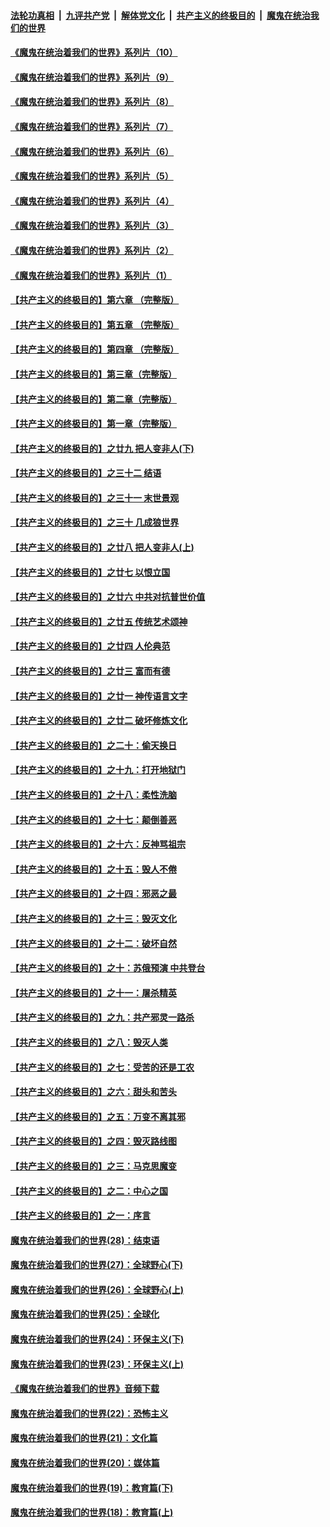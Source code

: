 

####  [法轮功真相](../../../../basic/blob/master/README.md?t=08200331) &nbsp;|&nbsp; [九评共产党](../../../../9ping.md/blob/master/README.md?t=08200331) &nbsp;|&nbsp; [解体党文化](../../../../jtdwh.md/blob/master/README.md?t=08200331)  &nbsp;|&nbsp; [共产主义的终极目的](../../../../gczydzjmd.md/blob/master/README.md?t=08200331) &nbsp;|&nbsp; [魔鬼在统治我们的世界](../../../../mgztzwmdsj.md/blob/master/README.md?t=08200331) 

#### [《魔鬼在统治着我们的世界》系列片（10）](../pages/nsc422/n12292670.md?t=08200331) 

#### [《魔鬼在统治着我们的世界》系列片（9）](../pages/nsc422/n12290859.md?t=08200331) 

#### [《魔鬼在统治着我们的世界》系列片（8）](../pages/nsc422/n12287445.md?t=08200331) 

#### [《魔鬼在统治着我们的世界》系列片（7）](../pages/nsc422/n12283425.md?t=08200331) 

#### [《魔鬼在统治着我们的世界》系列片（6）](../pages/nsc422/n12282314.md?t=08200331) 

#### [《魔鬼在统治着我们的世界》系列片（5）](../pages/nsc422/n12281419.md?t=08200331) 

#### [《魔鬼在统治着我们的世界》系列片（4）](../pages/nsc422/n12274024.md?t=08200331) 

#### [《魔鬼在统治着我们的世界》系列片（3）](../pages/nsc422/n12271322.md?t=08200331) 

#### [《魔鬼在统治着我们的世界》系列片（2）](../pages/nsc422/n12269049.md?t=08200331) 

#### [《魔鬼在统治着我们的世界》系列片（1）](../pages/nsc422/n12267575.md?t=08200331) 

#### [【共产主义的终极目的】第六章 （完整版）](../pages/nsc422/n11428913.md?t=08200331) 

#### [【共产主义的终极目的】第五章 （完整版）](../pages/nsc422/n11428912.md?t=08200331) 

#### [【共产主义的终极目的】第四章 （完整版）](../pages/nsc422/n11428907.md?t=08200331) 

#### [【共产主义的终极目的】第三章（完整版）](../pages/nsc422/n11428848.md?t=08200331) 

#### [【共产主义的终极目的】第二章（完整版）](../pages/nsc422/n11428831.md?t=08200331) 

#### [【共产主义的终极目的】第一章（完整版）](../pages/nsc422/n11417651.md?t=08200331) 

#### [【共产主义的终极目的】之廿九 把人变非人(下)](../pages/nsc422/n11344140.md?t=08200331) 

#### [【共产主义的终极目的】之三十二 结语](../pages/nsc422/n11360535.md?t=08200331) 

#### [【共产主义的终极目的】之三十一 末世景观](../pages/nsc422/n11351129.md?t=08200331) 

#### [【共产主义的终极目的】之三十 几成狼世界](../pages/nsc422/n11348280.md?t=08200331) 

#### [【共产主义的终极目的】之廿八 把人变非人(上)](../pages/nsc422/n11340492.md?t=08200331) 

#### [【共产主义的终极目的】之廿七 以恨立国](../pages/nsc422/n11336944.md?t=08200331) 

#### [【共产主义的终极目的】之廿六 中共对抗普世价值](../pages/nsc422/n11324785.md?t=08200331) 

#### [【共产主义的终极目的】之廿五 传统艺术颂神](../pages/nsc422/n11296396.md?t=08200331) 

#### [【共产主义的终极目的】之廿四 人伦典范](../pages/nsc422/n11296397.md?t=08200331) 

#### [【共产主义的终极目的】之廿三 富而有德](../pages/nsc422/n11283598.md?t=08200331) 

#### [【共产主义的终极目的】之廿一 神传语言文字](../pages/nsc422/n11263265.md?t=08200331) 

#### [【共产主义的终极目的】之廿二 破坏修炼文化](../pages/nsc422/n11245728.md?t=08200331) 

#### [【共产主义的终极目的】之二十：偷天换日](../pages/nsc422/n11238846.md?t=08200331) 

#### [【共产主义的终极目的】之十九：打开地狱门](../pages/nsc422/n11206376.md?t=08200331) 

#### [【共产主义的终极目的】之十八：柔性洗脑](../pages/nsc422/n11199994.md?t=08200331) 

#### [【共产主义的终极目的】之十七：颠倒善恶](../pages/nsc422/n11179782.md?t=08200331) 

#### [【共产主义的终极目的】之十六：反神骂祖宗](../pages/nsc422/n11166798.md?t=08200331) 

#### [【共产主义的终极目的】之十五：毁人不倦](../pages/nsc422/n11166792.md?t=08200331) 

#### [【共产主义的终极目的】之十四：邪恶之最](../pages/nsc422/n11150249.md?t=08200331) 

#### [【共产主义的终极目的】之十三：毁灭文化](../pages/nsc422/n11135227.md?t=08200331) 

#### [【共产主义的终极目的】之十二：破坏自然](../pages/nsc422/n11135214.md?t=08200331) 

#### [【共产主义的终极目的】之十：苏俄预演 中共登台](../pages/nsc422/n11118424.md?t=08200331) 

#### [【共产主义的终极目的】之十一：屠杀精英](../pages/nsc422/n11118442.md?t=08200331) 

#### [【共产主义的终极目的】之九：共产邪灵一路杀](../pages/nsc422/n11114139.md?t=08200331) 

#### [【共产主义的终极目的】之八：毁灭人类](../pages/nsc422/n11108503.md?t=08200331) 

#### [【共产主义的终极目的】之七：受苦的还是工农](../pages/nsc422/n11101809.md?t=08200331) 

#### [【共产主义的终极目的】之六：甜头和苦头](../pages/nsc422/n11096971.md?t=08200331) 

#### [【共产主义的终极目的】之五：万变不离其邪](../pages/nsc422/n11091285.md?t=08200331) 

#### [【共产主义的终极目的】之四：毁灭路线图](../pages/nsc422/n11086284.md?t=08200331) 

#### [【共产主义的终极目的】之三：马克思魔变](../pages/nsc422/n11061941.md?t=08200331) 

#### [【共产主义的终极目的】之二：中心之国](../pages/nsc422/n11047728.md?t=08200331) 

#### [【共产主义的终极目的】之一：序言](../pages/nsc422/n11086077.md?t=08200331) 

#### [魔鬼在统治着我们的世界(28)：结束语](../pages/nsc422/n10936246.md?t=08200331) 

#### [魔鬼在统治着我们的世界(27)：全球野心(下)](../pages/nsc422/n10928319.md?t=08200331) 

#### [魔鬼在统治着我们的世界(26)：全球野心(上)](../pages/nsc422/n10900318.md?t=08200331) 

#### [魔鬼在统治着我们的世界(25)：全球化](../pages/nsc422/n10788205.md?t=08200331) 

#### [魔鬼在统治着我们的世界(24)：环保主义(下)](../pages/nsc422/n10695307.md?t=08200331) 

#### [魔鬼在统治着我们的世界(23)：环保主义(上)](../pages/nsc422/n10688613.md?t=08200331) 

#### [《魔鬼在统治着我们的世界》音频下载](../pages/nsc422/n10635553.md?t=08200331) 

#### [魔鬼在统治着我们的世界(22)：恐怖主义](../pages/nsc422/n10614727.md?t=08200331) 

#### [魔鬼在统治着我们的世界(21)：文化篇](../pages/nsc422/n10597706.md?t=08200331) 

#### [魔鬼在统治着我们的世界(20)：媒体篇](../pages/nsc422/n10586579.md?t=08200331) 

#### [魔鬼在统治着我们的世界(19)：教育篇(下)](../pages/nsc422/n10564808.md?t=08200331) 

#### [魔鬼在统治着我们的世界(18)：教育篇(上)](../pages/nsc422/n10526970.md?t=08200331) 

